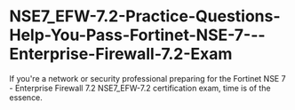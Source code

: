 # NSE7_EFW-7.2-Practice-Questions-Help-You-Pass-Fortinet-NSE-7---Enterprise-Firewall-7.2-Exam
If you're a network or security professional preparing for the Fortinet NSE 7 - Enterprise Firewall 7.2 NSE7_EFW-7.2 certification exam, time is of the essence.
